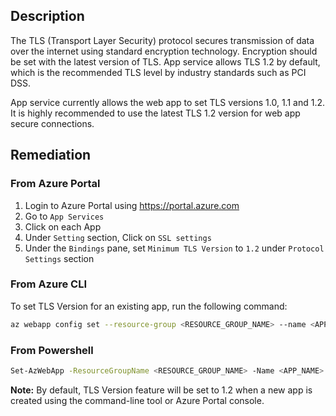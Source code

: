 ## Description

The TLS (Transport Layer Security) protocol secures transmission of data over the internet using standard encryption technology. Encryption should be set with the latest version of TLS. App service allows TLS 1.2 by default, which is the recommended TLS level by industry standards such as PCI DSS.

App service currently allows the web app to set TLS versions 1.0, 1.1 and 1.2. It is highly recommended to use the latest TLS 1.2 version for web app secure connections.

## Remediation

### From Azure Portal

  1. Login to Azure Portal using https://portal.azure.com
  2. Go to `App Services`
  3. Click on each App
  4. Under `Setting` section, Click on `SSL settings`
  5. Under the `Bindings` pane, set `Minimum TLS Version` to `1.2` under `Protocol Settings` section

### From Azure CLI

To set TLS Version for an existing app, run the following command:

```bash
az webapp config set --resource-group <RESOURCE_GROUP_NAME> --name <APP_NAME> --min-tls-version 1.2
```
### From Powershell

```bash
Set-AzWebApp -ResourceGroupName <RESOURCE_GROUP_NAME> -Name <APP_NAME> - MinTlsVersion 1.2
 ```

**Note:** By default, TLS Version feature will be set to 1.2 when a new app is created using the command-line tool or Azure Portal console.